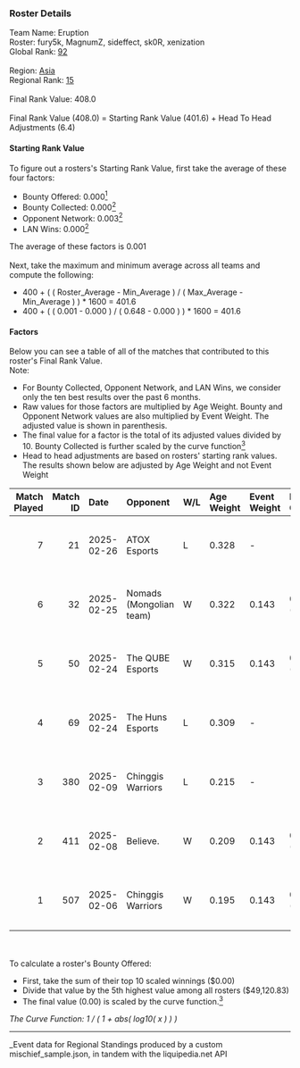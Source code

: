 ### Roster Details<br />
Team Name: Eruption<br />
Roster: fury5k, MagnumZ, sideffect, sk0R, xenization<br />
Global Rank: [92](../../standings_global_2025_07_07.md)<br />
<br />
Region: [Asia]( ../../standings_asia_2025_07_07.md)<br />
Regional Rank: [15]( ../../standings_asia_2025_07_07.md)<br />
<br />
Final Rank Value:  408.0<br />
<br />
Final Rank Value (408.0) = Starting Rank Value (401.6) + Head To Head Adjustments (6.4)<br />

#### Starting Rank Value<br />
To figure out a rosters's Starting Rank Value, first take the average of these four factors:<br />
- Bounty Offered: 0.000[<sup>1</sup>](#table2)
- Bounty Collected: 0.000[<sup>2</sup>](#table1)
- Opponent Network: 0.003[<sup>2</sup>](#table1)
- LAN Wins: 0.000[<sup>2</sup>](#table1)

The average of these factors is 0.001<br />
<br />
Next, take the maximum and minimum average across all teams and compute the following:<br />
- 400 + ( ( Roster_Average - Min_Average ) / ( Max_Average - Min_Average ) ) * 1600 = 401.6
- 400 + ( ( 0.001 - 0.000 ) / ( 0.648 - 0.000 ) ) * 1600 = 401.6


#### Factors<br />
Below you can see a table of all of the matches that contributed to this roster's Final Rank Value.<br />
Note:<br />

- For Bounty Collected, Opponent Network, and LAN Wins, we consider only the ten best results over the past 6 months.
- Raw values for those factors are multiplied by Age Weight. Bounty and Opponent Network values are also multiplied by Event Weight. The adjusted value is shown in parenthesis.
- The final value for a factor is the total of its adjusted values divided by 10. Bounty Collected is further scaled by the curve function[<sup>3</sup>](#curveFunction)
- Head to head adjustments are based on rosters' starting rank values. The results shown below are adjusted by Age Weight and not Event Weight
<span id="table1"></span><br />


| Match Played | Match ID | Date       | Opponent                | W/L | Age Weight | Event Weight | Bounty Collected | Opponent Network | LAN Wins  | H2H Adj. | Roster                                       |
| -: | -: | :- | :- | :- | :- | :- | :- | :- | :- | -: | :- |
|            7 |       21 | 2025-02-26 | ATOX Esports            | L   | 0.328      | -            | -                | -                | -         |    -3.32 | fury5k, MagnumZ, sideffect, sk0R, xenization |
|            6 |       32 | 2025-02-25 | Nomads (Mongolian team) | W   | 0.322      | 0.143        | 0.000 (0.000)    | 0.121 (0.006)    | 0 (0.000) |     6.64 | fury5k, MagnumZ, sideffect, sk0R, xenization |
|            5 |       50 | 2025-02-24 | The QUBE Esports        | W   | 0.315      | 0.143        | 0.000 (0.000)    | 0.000 (0.000)    | 0 (0.000) |     4.87 | fury5k, MagnumZ, sideffect, sk0R, xenization |
|            4 |       69 | 2025-02-24 | The Huns Esports        | L   | 0.309      | -            | -                | -                | -         |    -4.74 | fury5k, MagnumZ, sideffect, sk0R, xenization |
|            3 |      380 | 2025-02-09 | Chinggis Warriors       | L   | 0.215      | -            | -                | -                | -         |    -3.40 | fury5k, MagnumZ, sideffect, sk0R, xenization |
|            2 |      411 | 2025-02-08 | Believe.                | W   | 0.209      | 0.143        | 0.000 (0.000)    | 0.079 (0.002)    | 0 (0.000) |     3.27 | fury5k, MagnumZ, sideffect, sk0R, xenization |
|            1 |      507 | 2025-02-06 | Chinggis Warriors       | W   | 0.195      | 0.143        | 0.000 (0.000)    | 0.625 (0.017)    | 0 (0.000) |     3.08 | fury5k, MagnumZ, sideffect, sk0R, xenization |

<br />
<span id="table2"></span><br />
To calculate a roster's Bounty Offered:<br />

- First, take the sum of their top 10 scaled winnings ($0.00)
- Divide that value by the 5th highest value among all rosters ($49,120.83)
- The final value (0.00) is scaled by the curve function.[<sup>3</sup>](#curveFunction)

<span id="curveFunction"></span>_The Curve Function: 1 / ( 1 + abs( log10( x ) ) )_<br />

---
_Event data for Regional Standings produced by a custom mischief_sample.json, in tandem with the liquipedia.net API<br />

